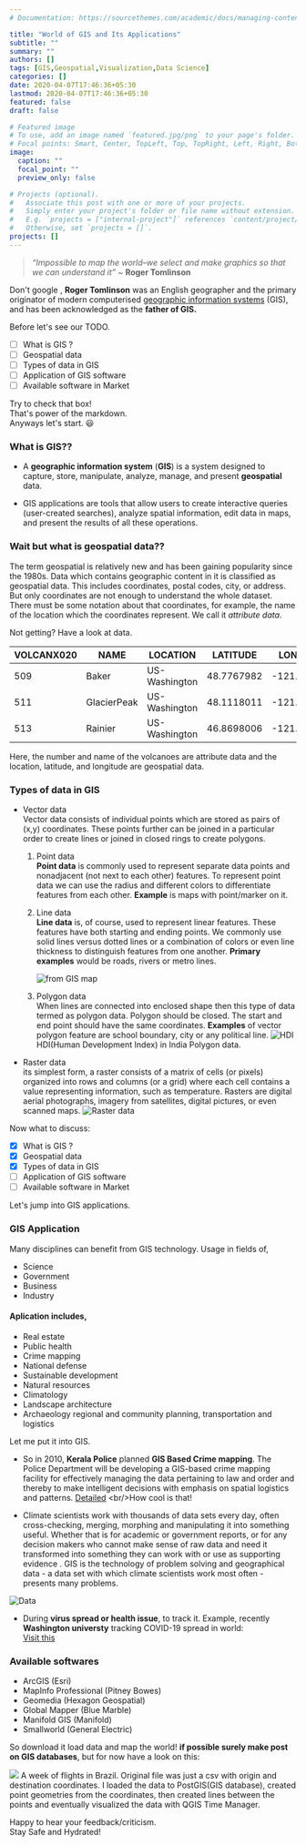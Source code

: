 ```yaml
---
# Documentation: https://sourcethemes.com/academic/docs/managing-content/

title: "World of GIS and Its Applications"
subtitle: ""
summary: ""
authors: []
tags: [GIS,Geospatial,Visualization,Data Science]
categories: []
date: 2020-04-07T17:46:36+05:30
lastmod: 2020-04-07T17:46:36+05:30
featured: false
draft: false

# Featured image
# To use, add an image named `featured.jpg/png` to your page's folder.
# Focal points: Smart, Center, TopLeft, Top, TopRight, Left, Right, BottomLeft, Bottom, BottomRight.
image:
  caption: ""
  focal_point: ""
  preview_only: false

# Projects (optional).
#   Associate this post with one or more of your projects.
#   Simply enter your project's folder or file name without extension.
#   E.g. `projects = ["internal-project"]` references `content/project/deep-learning/index.md`.
#   Otherwise, set `projects = []`.
projects: []
---
```



> _“Impossible to map the world–we select and make graphics so that we can understand it” ~_ **Roger Tomlinson**

Don't google , **Roger Tomlinson** was an English geographer and the primary originator of modern computerised [geographic information systems](https://en.wikipedia.org/wiki/Geographic_information_system "Geographic information system") (GIS), and has been acknowledged as the **father of GIS.**

Before let's see our TODO.
- [ ] What is GIS ?
- [ ] Geospatial data
- [ ] Types of data in GIS
- [ ] Application of GIS software
- [ ] Available software in Market

Try to check that box! <br/> 
That's power of the markdown. <br/>
Anyways let's start. :smiley:

### What is GIS??

- A **geographic information system** (**GIS**) is a system designed to capture, store, manipulate, analyze, manage, and present **geospatial** data.
 
-  GIS applications are tools that allow users to create interactive queries (user-created searches), analyze spatial information, edit data in maps, and present the results of all these operations.

### Wait but what is geospatial data??

The term geospatial is relatively new and has been gaining popularity since the 1980s. Data which contains geographic content in it is classified as geospatial data. This includes coordinates, postal codes, city, or address. But only coordinates are not enough to understand the whole dataset. There must be some notation about that coordinates, for example, the name of the location which the coordinates represent. We call it _attribute data_.

Not getting? Have a look at data.
   
| VOLCANX020 | NAME | LOCATION |LATITUDE  | LONGITUDE |
|--|--|--|--|--|
|509  | Baker | US-Washington | 48.7767982 | -121.8109970   |
| 511 | GlacierPeak | US-Washington | 48.1118011 | -121.1110001  |
| 513 | Rainier | US-Washington  | 46.8698006 | -121.7509995   |

Here, the number and name of the volcanoes are attribute data and the location, latitude, and longitude are geospatial data. 


### Types of data in GIS
 - Vector data<br/>
	 Vector data consists of individual points which are stored as pairs of (x,y) coordinates. These points further can be joined in a particular order to create lines or joined in closed rings to create polygons.
	 
	1.  Point data<br/>
		**Point data** is commonly used to represent separate data points and nonadjacent (not next to each other) features. To represent point data we can use the radius and different colors to differentiate features from each other.
		**Example** is maps with point/marker on it.
		
	2.  Line data<br/>
		**Line data** is, of course, used to represent linear features. These features have both starting and ending points. We commonly use solid lines versus dotted lines or a combination of colors or even line thickness to distinguish features from one another. 
		**Primary examples** would be roads, rivers or metro lines. 

		![from GIS map](https://www.igismap.com/wp-content/uploads/2019/02/line.gif)
	3.  Polygon data<br/>
		When lines are connected into enclosed shape then this type of data termed as polygon data. Polygon should be closed. The start and end point should have the same coordinates. 
		**Examples** of vector polygon feature are school boundary, city or any political line.
		  ![HDI](https://upload.wikimedia.org/wikipedia/commons/thumb/0/0f/Indian_States_%26_Union_Territories_by_HDI_%282018%29.png/393px-Indian_States_%26_Union_Territories_by_HDI_%282018%29.png)
		  HDI(Human Development Index) in India Polygon data.
 - Raster data <br/>
    its simplest form, a raster consists of a matrix of cells (or pixels) organized into rows and columns (or a grid) where each cell contains a value representing information, such as temperature. Rasters are digital aerial photographs, imagery from satellites, digital pictures, or even scanned maps.
![Raster data](https://docs.safe.com/fme/html/FME_Desktop_Documentation/FME_ReadersWriters/!FME_Geometry/Images/raster.png)

Now what to discuss:
- [x] What is GIS ?
- [x] Geospatial data
- [x] Types of data in GIS
- [ ] Application of GIS software
- [ ] Available software in Market

Let's jump into GIS applications.

### GIS Application
Many disciplines can benefit from GIS technology.
Usage in fields of,
- Science
- Government 
- Business
- Industry
#### Aplication includes,
-  Real estate
-  Public health 
-  Crime mapping 
-  National defense
-  Sustainable development 
-  Natural resources
-  Climatology
-  Landscape architecture
-  Archaeology regional and community planning, transportation and logistics

Let me put it into GIS.

- So in 2010,  **Kerala Police** planned **GIS Based Crime mapping**. 
The Police Department will be developing a GIS-based crime mapping facility for effectively managing the data pertaining to law and order and thereby to make intelligent decisions with emphasis on spatial logistics and patterns.
[Detailed]([https://www.newindianexpress.com/states/kerala/2010/jul/02/kerala-police-plan-gis-based-crime-mapping-166437.html](https://www.newindianexpress.com/states/kerala/2010/jul/02/kerala-police-plan-gis-based-crime-mapping-166437.html))
<br/>How cool is that!

- Climate scientists work with thousands of data sets every day, often cross-checking, merging, morphing and manipulating it into something useful. Whether that is for academic or government reports, or for any decision makers who cannot make sense of raw data and need it transformed into something they can work with or use as supporting evidence . GIS is the technology of problem solving and geographical data - a data set with which climate scientists work most often - presents many problems.

![Data](http://wiki.gis.com/wiki/images/a/aa/Annual_Average_Temperature_Map.jpg)

- During **virus spread or health issue**, to track it.
Example, recently **Washington universty** tracking COVID-19 spread in world:<br/>
[Visit this](https://hgis.uw.edu/virus/)

### Available softwares 
-  ArcGIS (Esri)
-  MapInfo Professional (Pitney Bowes)
-  Geomedia (Hexagon Geospatial)
-  Global Mapper (Blue Marble)
-  Manifold GIS (Manifold)
-  Smallworld (General Electric)

So download it load data and map the world! **if possible surely make post on GIS databases**, but for now have a look on this:

![](https://miro.medium.com/max/1400/1*YIwx2jh66NdWqF-GpBTwCA.gif)
A week of flights in Brazil. Original file was just a csv with origin and destination coordinates. I loaded the data to PostGIS(GIS database), created point geometries from the coordinates, then created lines between the points and eventually visualized the data with QGIS Time Manager.


Happy to hear your feedback/criticism.<br/>
Stay Safe and Hydrated!

